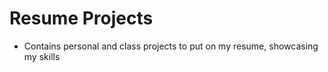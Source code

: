# Resume Projects

- Contains personal and class projects to put on my resume, showcasing my skills
